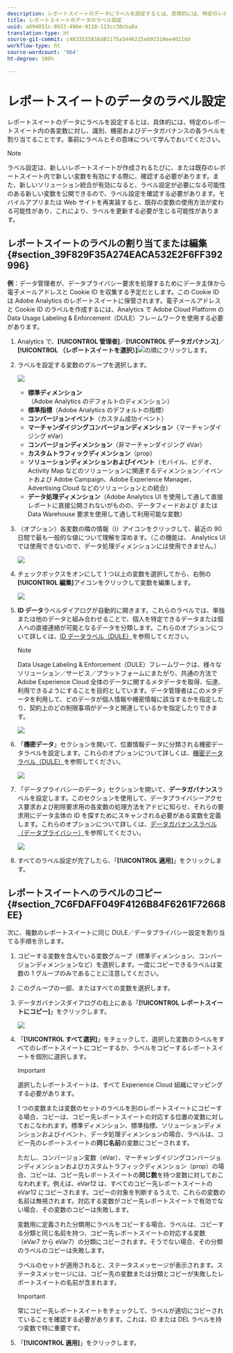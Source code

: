 ```yaml
---
description: レポートスイートのデータにラベルを設定するとは、具体的には、特定のレポートスイート内の各変数に対し、識別、機密およびデータガバナンスの各ラベルを割り当てることです。事前にラベルとその意味について学んでおいてください。
title: レポートスイートのデータのラベル設定
uuid: a694851c-8933-496e-9118-113cc38cba8a
translation-type: ht
source-git-commit: c4833525816d81175a3446215eb92310ee4021dd
workflow-type: ht
source-wordcount: '964'
ht-degree: 100%

---
```



# レポートスイートのデータのラベル設定

レポートスイートのデータにラベルを設定するとは、具体的には、特定のレポートスイート内の各変数に対し、識別、機密およびデータガバナンスの各ラベルを割り当てることです。事前にラベルとその意味について学んでおいてください。

>[!NOTE]
>
>ラベル設定は、新しいレポートスイートが作成されるたびに、または既存のレポートスイート内で新しい変数を有効にする際に、確認する必要があります。また、新しいソリューション統合が有効になると、ラベル設定が必要になる可能性のある新しい変数を公開できるので、ラベル設定を確認する必要があります。モバイルアプリまたは Web サイトを再実装すると、既存の変数の使用方法が変わる可能性があり、これにより、ラベルを更新する必要が生じる可能性があります。

## レポートスイートのラベルの割り当てまたは編集 {#section_39F829F35A274EACA532E2F6FF392996}

**例**：データ管理者が、データプライバシー要求を処理するためにデータ主体から電子メールアドレスと Cookie ID を収集する予定だとします。この Cookie ID は Adobe Analytics のレポートスイートに保管されます。電子メールアドレスと Cookie ID のラベルを作成するには、Analytics で Adobe Cloud Platform の Data Usage Labeling &amp; Enforcement（DULE）フレームワークを使用する必要があります。

1. Analytics で、**[!UICONTROL 管理者]**／**[!UICONTROL データガバナンス]**／**[!UICONTROL （レポートスイートを選択）]**![](assets/privacy_rs_settings.png)の順にクリックします。

1. ラベルを設定する変数のグループを選択します。

   ![](assets/variables.png)

   * **標準ディメンション**（Adobe Analytics のデフォルトのディメンション）
   * **標準指標**（Adobe Analytics のデフォルトの指標）
   * **コンバージョンイベント**（カスタム成功イベント）
   * **マーチャンダイジングコンバージョンディメンション**（マーチャンダイジング eVar）
   * **コンバージョンディメンション**（非マーチャンダイジング eVar）
   * **カスタムトラフィックディメンション**（prop）
   * **ソリューションディメンションおよびイベント**（モバイル、ビデオ、Activity Map などのソリューションに関連するディメンション／イベントおよび Adobe Campaign、Adobe Experience Manager、Advertising Cloud などのソリューションとの統合）
   * **データ処理ディメンション**（Adobe Analytics UI を使用して通して直接レポートに直接公開されないがものの、データフィードおよび または Data Warehouse 要求を使用して通して利用可能な変数）

1. （オプション）各変数の隣の情報（i）アイコンをクリックして、最近の 90 日間で最も一般的な値について理解を深めます。（この機能は、 Analytics UI では使用できないので、データ処理ディメンションには使用できません。）

   ![](assets/info.png)

1. チェックボックスをオンにして 1 つ以上の変数を選択してから、右側の&#x200B;**[!UICONTROL 編集]**&#x200B;アイコンをクリックして変数を編集します。

   ![](assets/edit.png)

1. **ID データ**&#x200B;ラベルダイアログが自動的に開きます。これらのラベルでは、単独または他のデータと組み合わせることで、個人を特定できるデータまたは個人への直接連絡が可能となるデータを分類します。これらのオプションについて詳しくは、[ID データラベル（DULE）](/help/admin/c-data-governance/gdpr-labels.md#identity-data-labels)を参照してください。

   >[!NOTE]
   >
   >Data Usage Labeling &amp; Enforcement（DULE）フレームワークは、様々なソリューション／サービス／プラットフォームにまたがり、共通の方法で Adobe Experience Cloud 全体のデータに関するメタデータを取得、伝達、利用できるようにすることを目的としています。データ管理者はこのメタデータを利用して、どのデータが個人情報や機密情報に該当するかを指定したり、契約上のどの制限事項がデータと関連しているかを指定したりできます。

   ![](assets/identity_labels.png)

1. 「**機密データ**」セクションを開いて、位置情報データに分類される機密データラベルを設定します。これらのオプションについて詳しくは、[機密データラベル（DULE）](/help/admin/c-data-governance/gdpr-labels.md#sensitive-data-labels)を参照してください。

   ![](assets/sensitive_data.png)

1. 「データプライバシーのデータ」セクションを開いて、**データガバナンス**&#x200B;ラベルを設定します。このセクションを使用して、データプライバシーアクセス要求および削除要求用の各変数の処理方法をアドビに知らせ、それらの要求用にデータ主体の ID を探すためにスキャンされる必要がある変数を定義します。これらのオプションについて詳しくは、[データガバナンスラベル（データプライバシー）](/help/admin/c-data-governance/gdpr-labels.md#data-governance-labels)を参照してください。

   ![](assets/privacy_labels.png)

1. すべてのラベル設定が完了したら、「**[!UICONTROL 適用]**」をクリックします。

## レポートスイートへのラベルのコピー {#section_7C6FDAFF049F4126B84F6261F72668EE}

次に、複数のレポートスイートに同じ DULE／データプライバシー設定を割り当てる手順を示します。

1. コピーする変数を含んでいる変数グループ（標準ディメンション、コンバージョンディメンションなど）を選択します。一度にコピーできるラベルは変数の 1 グループのみであることに注意してください。
1. このグループの一部、またはすべての変数を選択します。
1. データガバナンスダイアログの右上にある「**[!UICONTROL レポートスイートにコピー]**」をクリックします。

   ![](assets/apply_as_template.png)

1. 「**[!UICONTROL すべて選択]**」をチェックして、選択した変数のラベルをすべてのレポートスイートにコピーするか、ラベルをコピーするレポートスイートを個別に選択します。

   >[!IMPORTANT]
   >
   >選択したレポートスイートは、すべて Experience Cloud 組織にマッピングする必要があります。

   1 つの変数または変数のセットのラベルを別のレポートスイートにコピーする場合、コピーは、コピー先レポートスイートの対応する位置の変数に対しておこなわれます。標準ディメンション、標準指標、ソリューションディメンションおよびイベント、データ処理ディメンションの場合、ラベルは、コピー先のレポートスイートの&#x200B;**同じ名前**&#x200B;の変数にコピーされます。

   ただし、コンバージョン変数（eVar）、マーチャンダイジングコンバージョンディメンションおよびカスタムトラフィックディメンション（prop）の場合、コピーは、コピー先レポートスイートの&#x200B;**同じ数**&#x200B;を持つ変数に対しておこなわれます。例えば、eVar12 は、すべてのコピー先レポートスイートの eVar12 にコピーされます。コピーの対象を判断するうえで、これらの変数の名前は無視されます。対応する変数がコピー先レポートスイートで有効でない場合、その変数のコピーは失敗します。

   変数用に定義された分類用にラベルをコピーする場合、ラベルは、コピーする分類と同じ名前を持つ、コピー先レポートスイートの対応する変数（eVar7 から eVar7）の分類にコピーされます。そうでない場合、その分類のラベルのコピーは失敗します。

   ラベルのセットが適用されると、ステータスメッセージが表示されます。ステータスメッセージには、コピー先の変数または分類とコピーが失敗したレポートスイートの名前が含まれます。

   >[!IMPORTANT]
   >
   >常にコピー先レポートスイートをチェックして、ラベルが適切にコピーされていることを確認する必要があります。これは、ID または DEL ラベルを持つ変数で特に重要です。

1. 「**[!UICONTROL 適用]**」をクリックします。

